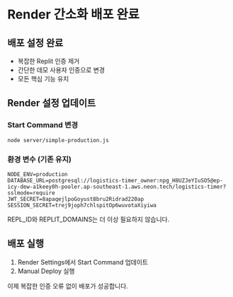 # Render 간소화 배포 완료

## 배포 설정 완료
- 복잡한 Replit 인증 제거
- 간단한 데모 사용자 인증으로 변경
- 모든 핵심 기능 유지

## Render 설정 업데이트

### Start Command 변경
```
node server/simple-production.js
```

### 환경 변수 (기존 유지)
```
NODE_ENV=production
DATABASE_URL=postgresql://logistics-timer_owner:npg_H8UZJeYIuSO5@ep-icy-dew-a1keey0h-pooler.ap-southeast-1.aws.neon.tech/logistics-timer?sslmode=require
JWT_SECRET=8apaqejlpoGoyust8bru2Ridrad220ap
SESSION_SECRET=trej9joph7chlspitOp6wuvotaXiyiwa
```

REPL_ID와 REPLIT_DOMAINS는 더 이상 필요하지 않습니다.

## 배포 실행
1. Render Settings에서 Start Command 업데이트
2. Manual Deploy 실행

이제 복잡한 인증 오류 없이 배포가 성공합니다.